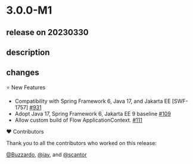 # 3.0.0-M1

## release on 20230330

## description

## changes

⭐ New Features

* Compatibility with Spring Framework 6, Java 17, and Jakarta EE [SWF-1757] <a href="https://github.com/spring-projects/spring-webflow/issues/931" data-hovercard-type="issue" data-hovercard-url="/spring-projects/spring-webflow/issues/931/hovercard">#931</a>
* Adopt Java 17, Spring Framework 6, Jakarta EE 9 baseline <a href="https://github.com/spring-projects/spring-webflow/pull/109" data-hovercard-type="pull_request" data-hovercard-url="/spring-projects/spring-webflow/pull/109/hovercard">#109</a>
* Allow custom build of Flow ApplicationContext. <a href="https://github.com/spring-projects/spring-webflow/pull/111" data-hovercard-type="pull_request" data-hovercard-url="/spring-projects/spring-webflow/pull/111/hovercard">#111</a>

❤️ Contributors

Thank you to all the contributors who worked on this release:

<a class="user-mention notranslate" data-hovercard-type="user" data-hovercard-url="/users/Buzzardo/hovercard" data-octo-click="hovercard-link-click" data-octo-dimensions="link_type:self" href="https://github.com/Buzzardo">@Buzzardo</a>, <a class="user-mention notranslate" data-hovercard-type="user" data-hovercard-url="/users/iay/hovercard" data-octo-click="hovercard-link-click" data-octo-dimensions="link_type:self" href="https://github.com/iay">@iay</a>, and <a class="user-mention notranslate" data-hovercard-type="user" data-hovercard-url="/users/scantor/hovercard" data-octo-click="hovercard-link-click" data-octo-dimensions="link_type:self" href="https://github.com/scantor">@scantor</a>

